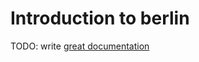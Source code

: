 # Introduction to berlin

TODO: write [great documentation](http://jacobian.org/writing/what-to-write/)
